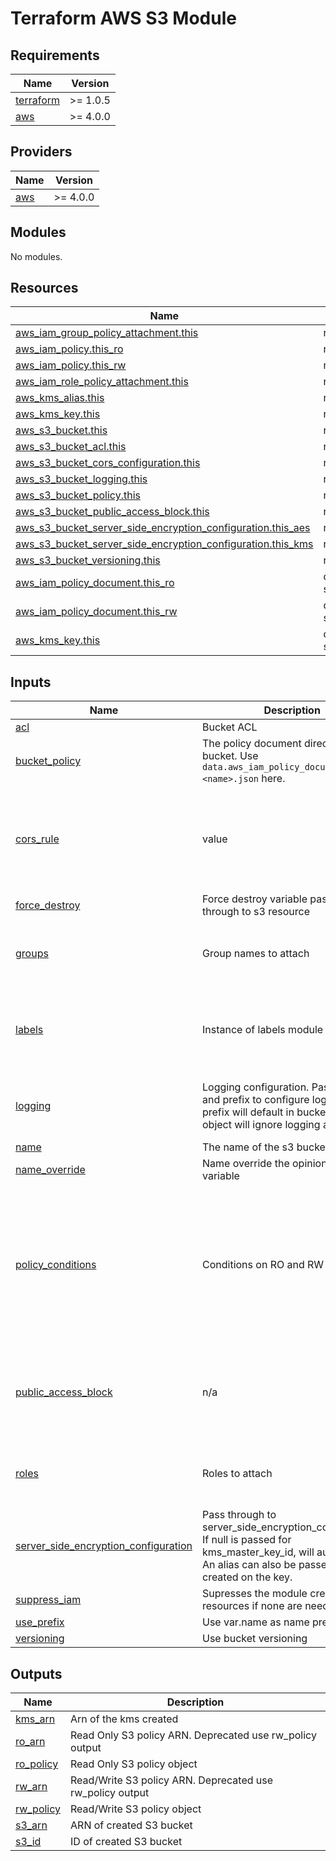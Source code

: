 # Terraform AWS S3 Module

<!-- BEGIN_TF_DOCS -->
## Requirements

| Name | Version |
|------|---------|
| <a name="requirement_terraform"></a> [terraform](#requirement\_terraform) | >= 1.0.5 |
| <a name="requirement_aws"></a> [aws](#requirement\_aws) | >= 4.0.0 |

## Providers

| Name | Version |
|------|---------|
| <a name="provider_aws"></a> [aws](#provider\_aws) | >= 4.0.0 |

## Modules

No modules.

## Resources

| Name | Type |
|------|------|
| [aws_iam_group_policy_attachment.this](https://registry.terraform.io/providers/hashicorp/aws/latest/docs/resources/iam_group_policy_attachment) | resource |
| [aws_iam_policy.this_ro](https://registry.terraform.io/providers/hashicorp/aws/latest/docs/resources/iam_policy) | resource |
| [aws_iam_policy.this_rw](https://registry.terraform.io/providers/hashicorp/aws/latest/docs/resources/iam_policy) | resource |
| [aws_iam_role_policy_attachment.this](https://registry.terraform.io/providers/hashicorp/aws/latest/docs/resources/iam_role_policy_attachment) | resource |
| [aws_kms_alias.this](https://registry.terraform.io/providers/hashicorp/aws/latest/docs/resources/kms_alias) | resource |
| [aws_kms_key.this](https://registry.terraform.io/providers/hashicorp/aws/latest/docs/resources/kms_key) | resource |
| [aws_s3_bucket.this](https://registry.terraform.io/providers/hashicorp/aws/latest/docs/resources/s3_bucket) | resource |
| [aws_s3_bucket_acl.this](https://registry.terraform.io/providers/hashicorp/aws/latest/docs/resources/s3_bucket_acl) | resource |
| [aws_s3_bucket_cors_configuration.this](https://registry.terraform.io/providers/hashicorp/aws/latest/docs/resources/s3_bucket_cors_configuration) | resource |
| [aws_s3_bucket_logging.this](https://registry.terraform.io/providers/hashicorp/aws/latest/docs/resources/s3_bucket_logging) | resource |
| [aws_s3_bucket_policy.this](https://registry.terraform.io/providers/hashicorp/aws/latest/docs/resources/s3_bucket_policy) | resource |
| [aws_s3_bucket_public_access_block.this](https://registry.terraform.io/providers/hashicorp/aws/latest/docs/resources/s3_bucket_public_access_block) | resource |
| [aws_s3_bucket_server_side_encryption_configuration.this_aes](https://registry.terraform.io/providers/hashicorp/aws/latest/docs/resources/s3_bucket_server_side_encryption_configuration) | resource |
| [aws_s3_bucket_server_side_encryption_configuration.this_kms](https://registry.terraform.io/providers/hashicorp/aws/latest/docs/resources/s3_bucket_server_side_encryption_configuration) | resource |
| [aws_s3_bucket_versioning.this](https://registry.terraform.io/providers/hashicorp/aws/latest/docs/resources/s3_bucket_versioning) | resource |
| [aws_iam_policy_document.this_ro](https://registry.terraform.io/providers/hashicorp/aws/latest/docs/data-sources/iam_policy_document) | data source |
| [aws_iam_policy_document.this_rw](https://registry.terraform.io/providers/hashicorp/aws/latest/docs/data-sources/iam_policy_document) | data source |
| [aws_kms_key.this](https://registry.terraform.io/providers/hashicorp/aws/latest/docs/data-sources/kms_key) | data source |

## Inputs

| Name | Description | Type | Default | Required |
|------|-------------|------|---------|:--------:|
| <a name="input_acl"></a> [acl](#input\_acl) | Bucket ACL | `string` | `"private"` | no |
| <a name="input_bucket_policy"></a> [bucket\_policy](#input\_bucket\_policy) | The policy document directly on the bucket. Use `data.aws_iam_policy_document.<name>.json` here. | `any` | `null` | no |
| <a name="input_cors_rule"></a> [cors\_rule](#input\_cors\_rule) | value | <pre>map(object({<br>    allowed_headers = optional(list(string))<br>    allowed_methods = optional(list(string))<br>    allowed_origins = optional(list(string))<br>    expose_headers  = optional(list(string))<br>  }))</pre> | `{}` | no |
| <a name="input_force_destroy"></a> [force\_destroy](#input\_force\_destroy) | Force destroy variable passed through to s3 resource | `bool` | `false` | no |
| <a name="input_groups"></a> [groups](#input\_groups) | Group names to attach | <pre>list(object({<br>    name = string<br>    mode = string<br>  }))</pre> | `[]` | no |
| <a name="input_labels"></a> [labels](#input\_labels) | Instance of labels module | <pre>object(<br>    {<br>      id   = string<br>      tags = any<br>    }<br>  )</pre> | <pre>{<br>  "id": "",<br>  "tags": {}<br>}</pre> | no |
| <a name="input_logging"></a> [logging](#input\_logging) | Logging configuration. Pass in bucket and prefix to configure logging. No prefix will default in bucket name. Null object will ignore logging all together | <pre>object({<br>    target_bucket = string<br>    target_prefix = optional(string)<br>  })</pre> | `null` | no |
| <a name="input_name"></a> [name](#input\_name) | The name of the s3 bucket | `string` | n/a | yes |
| <a name="input_name_override"></a> [name\_override](#input\_name\_override) | Name override the opinionated name variable | `bool` | `false` | no |
| <a name="input_policy_conditions"></a> [policy\_conditions](#input\_policy\_conditions) | Conditions on RO and RW policy | <pre>object({<br>    RW = optional(map(object({<br>      test     = string<br>      variable = string<br>      values   = list(string)<br>    })))<br>    RO = optional(map(object({<br>      test     = string<br>      variable = string<br>      values   = list(string)<br>    })))<br>  })</pre> | `{}` | no |
| <a name="input_public_access_block"></a> [public\_access\_block](#input\_public\_access\_block) | n/a | <pre>object({<br>    block_public_policy     = optional(bool)<br>    block_public_acls       = optional(bool)<br>    restrict_public_buckets = optional(bool)<br>    ignore_public_acls      = optional(bool)<br>  })</pre> | `{}` | no |
| <a name="input_roles"></a> [roles](#input\_roles) | Roles to attach | <pre>list(object({<br>    name = string<br>    mode = string<br>  }))</pre> | `[]` | no |
| <a name="input_server_side_encryption_configuration"></a> [server\_side\_encryption\_configuration](#input\_server\_side\_encryption\_configuration) | Pass through to server\_side\_encryption\_configuration. If null is passed for kms\_master\_key\_id, will autocreate.<br>  An alias can also be passed to be created on the key. | <pre>object({<br>    type              = string<br>    kms_master_key_id = optional(string)<br>    alias             = optional(string)<br>  })</pre> | <pre>{<br>  "alias": null,<br>  "kms_master_key_id": null,<br>  "type": "aws:kms"<br>}</pre> | no |
| <a name="input_suppress_iam"></a> [suppress\_iam](#input\_suppress\_iam) | Supresses the module creating iam resources if none are needed | `bool` | `false` | no |
| <a name="input_use_prefix"></a> [use\_prefix](#input\_use\_prefix) | Use var.name as name prefix instead | `bool` | `true` | no |
| <a name="input_versioning"></a> [versioning](#input\_versioning) | Use bucket versioning | `bool` | `true` | no |

## Outputs

| Name | Description |
|------|-------------|
| <a name="output_kms_arn"></a> [kms\_arn](#output\_kms\_arn) | Arn of the kms created |
| <a name="output_ro_arn"></a> [ro\_arn](#output\_ro\_arn) | Read Only S3 policy ARN. Deprecated use rw\_policy output |
| <a name="output_ro_policy"></a> [ro\_policy](#output\_ro\_policy) | Read Only S3 policy object |
| <a name="output_rw_arn"></a> [rw\_arn](#output\_rw\_arn) | Read/Write S3 policy ARN. Deprecated use rw\_policy output |
| <a name="output_rw_policy"></a> [rw\_policy](#output\_rw\_policy) | Read/Write S3 policy object |
| <a name="output_s3_arn"></a> [s3\_arn](#output\_s3\_arn) | ARN of created S3 bucket |
| <a name="output_s3_id"></a> [s3\_id](#output\_s3\_id) | ID of created S3 bucket |
<!-- END_TF_DOCS -->
